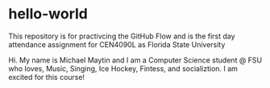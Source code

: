# hello-world
This repository is for practivcing the GitHub Flow and is the first day attendance assignment for CEN4090L as Florida State University

Hi. My name is Michael Maytin and I am a Computer Science student @ FSU who loves, Music, Singing, Ice Hockey, Fintess, and socializtion. 
I am excited for this course!
